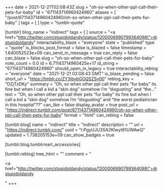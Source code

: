 +++
date = 2021-12-21T02:08:43Z
slug = "oh-so-when-other-ppl-call-their-pets-fur-baby"
id = "671143714960424960"
aliases = [ "/post/671143714960424960/oh-so-when-other-ppl-call-their-pets-fur-baby" ]
tags = [ ]
type = "tumblr-quote"

[tumblr]
blog_name = "indirect"
tags = [ ]
source = "<a href=\"http://twitter.com/stupidoldandy/status/1200006990799364098\">@stupidoldandy</a>"
interactability_blaze = "everyone"
state = "published"
type = "quote"
is_blocks_post_format = false
is_blazed = false
timestamp = 1.640052523e+09
can_send_in_message = true
can_reply = false
can_blaze = false
slug = "oh-so-when-other-ppl-call-their-pets-fur-baby"
note_count = 0.0
id = 6.71143714960425e+17
id_string = "671143714960424960"
should_open_in_legacy = true
interactability_reblog = "everyone"
date = "2021-12-21 02:08:43 GMT"
is_blaze_pending = false
short_url = "https://tmblr.co/ZY3jbybGOQSZSy00"
reblog_key = "DZjTzDKy"
summary = "Oh, so when other ppl call their pets “fur baby” its fine but when I call a kid a “skin dog” somehow I’m “disgusting” and “the..."
text = "Oh, so when other ppl call their pets &ldquo;fur baby&rdquo; its fine but when I call a kid a &ldquo;skin dog&rdquo; somehow I&rsquo;m &ldquo;disgusting&rdquo; and &ldquo;the worst pediatrician in this hospital&rdquo;??"
can_like = false
display_avatar = true
post_url = "https://indirect.tumblr.com/post/671143714960424960/oh-so-when-other-ppl-call-their-pets-fur-baby"
format = "html"
can_reblog = false

[tumblr.blog]
name = "indirect"
title = "indirect"
description = ""
url = "https://indirect.tumblr.com/"
uuid = "t:PgyUJU3SA2Klwyt81UWAwQ"
updated = 1.738205153e+09
can_show_badges = true

[tumblr.blog.tumblrmart_accessories]

[tumblr.reblog]
tree_html = ""
comment = "<p><a href=\"http://twitter.com/stupidoldandy/status/1200006990799364098\">@stupidoldandy</a></p>"
+++
